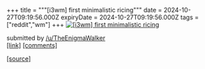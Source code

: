 +++
title = """[i3wm] first minimalistic ricing"""
date = 2024-10-27T09:19:56.000Z
expiryDate = 2024-10-27T09:19:56.000Z
tags = ["reddit","wm"]
+++
[![[i3wm] first minimalistic ricing](https://b.thumbs.redditmedia.com/_0Ndh4IVanesd9hhvXOC8fbepf6-ncx6AzPDoLGo3Yg.jpg "[i3wm] first minimalistic ricing")](https://www.reddit.com/r/unixporn/comments/1gd72qe/i3wm_first_minimalistic_ricing/)

submitted by [/u/TheEnigmaWalker](https://www.reddit.com/user/TheEnigmaWalker)  
[\[link\]](https://www.reddit.com/gallery/1gd72qe) [\[comments\]](https://www.reddit.com/r/unixporn/comments/1gd72qe/i3wm_first_minimalistic_ricing/)

[[source]](https://www.reddit.com/r/unixporn/comments/1gd72qe/i3wm_first_minimalistic_ricing/)
